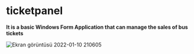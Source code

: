 # ticketpanel

<b>It is a basic Windows Form Application that can manage the sales of bus tickets</b>

![Ekran görüntüsü 2022-01-10 210605](https://user-images.githubusercontent.com/95442109/148816727-93aee5e2-98cb-42b3-93d4-399191671664.png)
